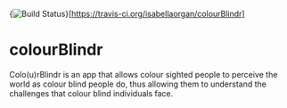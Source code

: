 {<img src="https://travis-ci.org/isabellaorgan/colourBlindr.svg?branch=master" alt="Build Status" />}[https://travis-ci.org/isabellaorgan/colourBlindr]

# colourBlindr
Colo(u)rBlindr is an app that allows colour sighted people to perceive the world as colour blind people do, thus allowing them to understand the challenges that colour blind individuals face.

